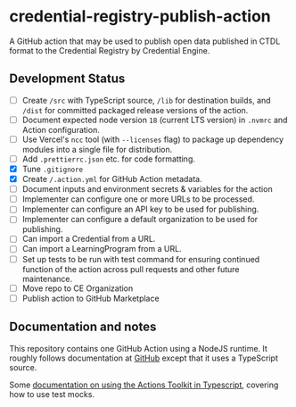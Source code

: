 # credential-registry-publish-action

A GitHub action that may be used to publish open data published in CTDL format to the Credential Registry by Credential Engine.

## Development Status

- [ ] Create `/src` with TypeScript source, `/lib` for destination builds, and `/dist` for committed packaged release versions of the action.
- [ ] Document expected node version `18` (current LTS version) in `.nvmrc` and Action configuration.
- [ ] Use Vercel's `ncc` tool (with `--licenses` flag) to package up dependency modules into a single file for distribution.
- [ ] Add `.prettierrc.json` etc. for code formatting.
- [x] Tune `.gitignore`
- [x] Create `/.action.yml` for GitHub Action metadata.
- [ ] Document inputs and environment secrets & variables for the action
- [ ] Implementer can configure one or more URLs to be processed.
- [ ] Implementer can configure an API key to be used for publishing.
- [ ] Implementer can configure a default organization to be used for publishing.
- [ ] Can import a Credential from a URL.
- [ ] Can import a LearningProgram from a URL.
- [ ] Set up tests to be run with test command for ensuring continued function of the action across pull requests and other future maintenance.
- [ ] Move repo to CE Organization
- [ ] Publish action to GitHub Marketplace

## Documentation and notes

This repository contains one GitHub Action using a NodeJS runtime. It roughly follows documentation at [GitHub](https://docs.github.com/en/actions/creating-actions/creating-a-javascript-action) except that it uses a TypeScript source.

Some [documentation on using the Actions Toolkit in Typescript](https://github.com/actions/typescript-action), covering how to use test mocks.
